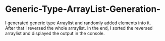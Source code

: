 # Generic-Type-ArrayList-Generation-
I generated generic type Arraylist and randomly added elements into it. After that I reversed the whole arraylist. In the end, I sorted the reversed arraylist and displayed the output in the console.

